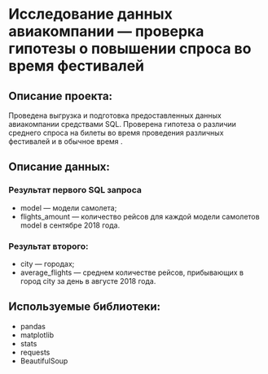# Исследование данных авиакомпании — проверка гипотезы о повышении спроса во время фестивалей
## Описание проекта:
Проведена выгрузка и подготовка предоставленных данных авиакомпании средствами SQL. Проверена гипотеза о различии среднего спроса на билеты во время проведения
различных фестивалей и в обычное время .
## Описание данных:
### Результат первого SQL запроса 
- model — модели самолета;
- flights_amount — количество рейсов для каждой модели самолетов model в сентябре 2018 года.
### Результат второго:
- city — городах;
- average_flights — среднем количестве рейсов, прибывающих в город city за день в августе 2018 года.
## Используемые библиотеки:
- pandas
- matplotlib
- stats
- requests
- BeautifulSoup
